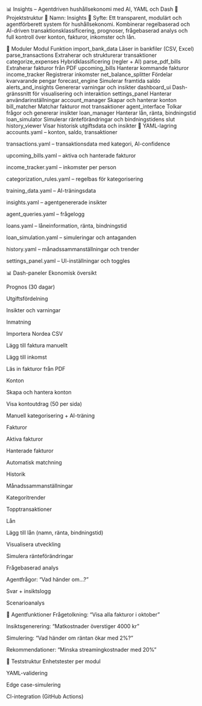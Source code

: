 📊 Insights – Agentdriven hushållsekonomi med AI, YAML och Dash
🧱 Projektstruktur
🔹 Namn: Insights
🔹 Syfte:
Ett transparent, modulärt och agentförberett system för hushållsekonomi. Kombinerar regelbaserad och AI-driven transaktionsklassificering, prognoser, frågebaserad analys och full kontroll över konton, fakturor, inkomster och lån.

🧩 Moduler
Modul	Funktion
import_bank_data	Läser in bankfiler (CSV, Excel)
parse_transactions	Extraherar och strukturerar transaktioner
categorize_expenses	Hybridklassificering (regler + AI)
parse_pdf_bills	Extraherar fakturor från PDF
upcoming_bills	Hanterar kommande fakturor
income_tracker	Registrerar inkomster
net_balance_splitter	Fördelar kvarvarande pengar
forecast_engine	Simulerar framtida saldo
alerts_and_insights	Genererar varningar och insikter
dashboard_ui	Dash-gränssnitt för visualisering och interaktion
settings_panel	Hanterar användarinställningar
account_manager	Skapar och hanterar konton
bill_matcher	Matchar fakturor mot transaktioner
agent_interface	Tolkar frågor och genererar insikter
loan_manager	Hanterar lån, ränta, bindningstid
loan_simulator	Simulerar ränteförändringar och bindningstidens slut
history_viewer	Visar historisk utgiftsdata och insikter
📁 YAML-lagring
accounts.yaml – konton, saldo, transaktioner

transactions.yaml – transaktionsdata med kategori, AI-confidence

upcoming_bills.yaml – aktiva och hanterade fakturor

income_tracker.yaml – inkomster per person

categorization_rules.yaml – regelbas för kategorisering

training_data.yaml – AI-träningsdata

insights.yaml – agentgenererade insikter

agent_queries.yaml – frågelogg

loans.yaml – låneinformation, ränta, bindningstid

loan_simulation.yaml – simuleringar och antaganden

history.yaml – månadssammanställningar och trender

settings_panel.yaml – UI-inställningar och toggles

📊 Dash-paneler
Ekonomisk översikt

Prognos (30 dagar)

Utgiftsfördelning

Insikter och varningar

Inmatning

Importera Nordea CSV

Lägg till faktura manuellt

Lägg till inkomst

Läs in fakturor från PDF

Konton

Skapa och hantera konton

Visa kontoutdrag (50 per sida)

Manuell kategorisering + AI-träning

Fakturor

Aktiva fakturor

Hanterade fakturor

Automatisk matchning

Historik

Månadssammanställningar

Kategoritrender

Topptransaktioner

Lån

Lägg till lån (namn, ränta, bindningstid)

Visualisera utveckling

Simulera ränteförändringar

Frågebaserad analys

Agentfrågor: “Vad händer om…?”

Svar + insiktslogg

Scenarioanalys

🧠 Agentfunktioner
Frågetolkning: “Visa alla fakturor i oktober”

Insiktsgenerering: “Matkostnader överstiger 4000 kr”

Simulering: “Vad händer om räntan ökar med 2%?”

Rekommendationer: “Minska streamingkostnader med 20%”

🧪 Teststruktur
Enhetstester per modul

YAML-validering

Edge case-simulering

CI-integration (GitHub Actions)
